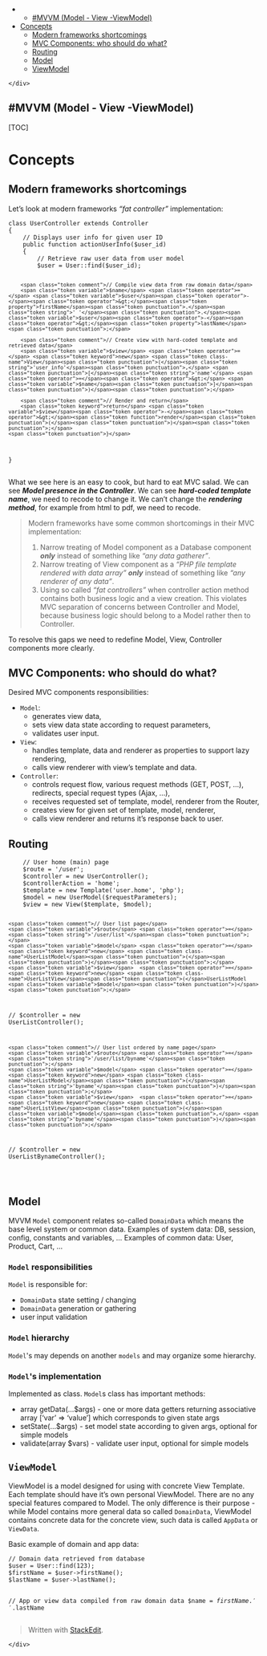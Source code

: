 ﻿<!DOCTYPE html>
<html>

<head>
  <meta charset="utf-8">
  <meta name="viewport" content="width=device-width, initial-scale=1.0">
  <title>True MVC.en.md</title>
  <link rel="stylesheet" href="https://stackedit.io/style.css" />
</head>

<body class="stackedit">
  <div class="stackedit__left">
    <div class="stackedit__toc">
      
<ul>
<li>
<ul>
<li><a href="#mvvm-model---view--viewmodel">#MVVM (Model - View -ViewModel)</a></li>
</ul>
</li>
<li><a href="#concepts">Concepts</a>
<ul>
<li><a href="#modern-frameworks-shortcomings">Modern frameworks shortcomings</a></li>
<li><a href="#mvc-components-who-should-do-what">MVC Components: who should do what?</a></li>
<li><a href="#routing">Routing</a></li>
<li><a href="#model">Model</a></li>
<li><a href="#viewmodel">ViewModel</a></li>
</ul>
</li>
</ul>

    </div>
  </div>
  <div class="stackedit__right">
    <div class="stackedit__html">
      <h2 id="mvvm-model---view--viewmodel">#MVVM (Model - View -ViewModel)</h2>
<p>[TOC]</p>
<h1 id="concepts">Concepts</h1>
<h2 id="modern-frameworks-shortcomings">Modern frameworks shortcomings</h2>
<p>Let’s look at modern frameworks <em>“fat controller”</em> implementation:</p>
<pre class=" language-php"><code class="prism  language-php"><span class="token keyword">class</span> <span class="token class-name">UserController</span> <span class="token keyword">extends</span> <span class="token class-name">Controller</span>
<span class="token punctuation">{</span>
	<span class="token comment">// Displays user info for given user ID</span>
	<span class="token keyword">public</span> <span class="token keyword">function</span> <span class="token function">actionUserInfo</span><span class="token punctuation">(</span><span class="token variable">$user_id</span><span class="token punctuation">)</span>
	<span class="token punctuation">{</span>
		<span class="token comment">// Retrieve raw user data from user model</span>
		<span class="token variable">$user</span> <span class="token operator">=</span> User<span class="token punctuation">:</span><span class="token punctuation">:</span><span class="token function">find</span><span class="token punctuation">(</span><span class="token variable">$user_id</span><span class="token punctuation">)</span><span class="token punctuation">;</span>

		<span class="token comment">// Compile view data from raw domain data</span>
		<span class="token variable">$name</span> <span class="token operator">=</span> <span class="token variable">$user</span><span class="token operator">-</span><span class="token operator">&gt;</span><span class="token property">firstName</span><span class="token punctuation">.</span><span class="token string">' '</span><span class="token punctuation">.</span><span class="token variable">$user</span><span class="token operator">-</span><span class="token operator">&gt;</span><span class="token property">lastName</span><span class="token punctuation">;</span>

		<span class="token comment">// Create view with hard-coded template and retrieved data</span>
		<span class="token variable">$view</span> <span class="token operator">=</span> <span class="token keyword">new</span> <span class="token class-name">View</span><span class="token punctuation">(</span><span class="token string">'user_info'</span><span class="token punctuation">,</span> <span class="token punctuation">[</span><span class="token string">'name'</span> <span class="token operator">=</span><span class="token operator">&gt;</span> <span class="token variable">$name</span><span class="token punctuation">]</span><span class="token punctuation">)</span><span class="token punctuation">;</span>

		<span class="token comment">// Render and return</span>
		<span class="token keyword">return</span> <span class="token variable">$view</span><span class="token operator">-</span><span class="token operator">&gt;</span><span class="token function">render</span><span class="token punctuation">(</span><span class="token punctuation">)</span><span class="token punctuation">;</span>
	<span class="token punctuation">}</span>
<span class="token punctuation">}</span>
</code></pre>
<p>What we see here is an easy to cook, but hard to eat MVC salad. We can see <em><strong>Model presence in the Controller</strong></em>. We can see <em><strong>hard-coded template name</strong></em>, we need to recode to change it. We can’t change the <em><strong>rendering method</strong></em>, for example from html to pdf, we need to recode.</p>
<blockquote>
<p>Modern frameworks have some common shortcomings in their MVC implementation:</p>
<ol>
<li>Narrow treating of Model component as a Database component <em><strong>only</strong></em> instead of something like <em>“any data gatherer”</em>.</li>
<li>Narrow treating of View component as a <em>“PHP file template rendered with data array”</em> <em><strong>only</strong></em> instead of something like <em>“any renderer of any data”</em>.</li>
<li>Using so called <em>“fat controllers”</em> when controller action method contains both business logic and a view creation. This violates MVC separation of concerns between Controller and Model, because business logic should belong to a Model rather then to Controller.</li>
</ol>
</blockquote>
<p>To resolve this gaps we need to redefine Model, View, Controller components more clearly.</p>
<h2 id="mvc-components-who-should-do-what">MVC Components: who should do what?</h2>
<p>Desired MVC components responsibilities:</p>
<ul>
<li><code>Model</code>:
<ul>
<li>generates view data,</li>
<li>sets view data state according to request parameters,</li>
<li>validates user input.</li>
</ul>
</li>
<li><code>View</code>:
<ul>
<li>handles template, data and renderer as properties to support lazy rendering,</li>
<li>calls view renderer with view’s template and data.</li>
</ul>
</li>
<li><code>Controller</code>:
<ul>
<li>controls request flow, various request methods (GET, POST, …), redirects, special request types (Ajax, …),</li>
<li>receives requested set of template, model, renderer from the Router,</li>
<li>creates view for given set of template, model, renderer,</li>
<li>calls view renderer and returns it’s response back to user.</li>
</ul>
</li>
</ul>
<h2 id="routing">Routing</h2>
<pre class=" language-php"><code class="prism  language-php">    <span class="token comment">// User home (main) page</span>
    <span class="token variable">$route</span> <span class="token operator">=</span> <span class="token string">'/user'</span><span class="token punctuation">;</span>
	<span class="token variable">$controller</span> <span class="token operator">=</span> <span class="token keyword">new</span> <span class="token class-name">UserController</span><span class="token punctuation">(</span><span class="token punctuation">)</span><span class="token punctuation">;</span>
	<span class="token variable">$controllerAction</span> <span class="token operator">=</span> <span class="token string">'home'</span><span class="token punctuation">;</span>
	<span class="token variable">$template</span> <span class="token operator">=</span> <span class="token keyword">new</span> <span class="token class-name">Template</span><span class="token punctuation">(</span><span class="token string">'user.home'</span><span class="token punctuation">,</span> <span class="token string">'php'</span><span class="token punctuation">)</span><span class="token punctuation">;</span>
	<span class="token variable">$model</span> <span class="token operator">=</span> <span class="token keyword">new</span> <span class="token class-name">UserModel</span><span class="token punctuation">(</span><span class="token variable">$requestParameters</span><span class="token punctuation">)</span><span class="token punctuation">;</span>
	<span class="token variable">$view</span> <span class="token operator">=</span> <span class="token keyword">new</span> <span class="token class-name">View</span><span class="token punctuation">(</span><span class="token variable">$template</span><span class="token punctuation">,</span> <span class="token variable">$model</span><span class="token punctuation">)</span><span class="token punctuation">;</span>

    <span class="token comment">// User list page</span>
    <span class="token variable">$route</span> <span class="token operator">=</span> <span class="token string">'/user/list'</span><span class="token punctuation">;</span>
	<span class="token variable">$model</span> <span class="token operator">=</span> <span class="token keyword">new</span> <span class="token class-name">UserListModel</span><span class="token punctuation">(</span><span class="token punctuation">)</span><span class="token punctuation">;</span>
	<span class="token variable">$view</span>  <span class="token operator">=</span> <span class="token keyword">new</span> <span class="token class-name">UserListView</span><span class="token punctuation">(</span>UserListModel <span class="token variable">$model</span><span class="token punctuation">)</span><span class="token punctuation">;</span>
<span class="token comment">//	$controller = new UserListController();</span>

    <span class="token comment">// User list ordered by name page</span>
    <span class="token variable">$route</span> <span class="token operator">=</span> <span class="token string">'/user/list/byname'</span><span class="token punctuation">;</span>
	<span class="token variable">$model</span> <span class="token operator">=</span> <span class="token keyword">new</span> <span class="token class-name">UserListModel</span><span class="token punctuation">(</span><span class="token string">'byname'</span><span class="token punctuation">)</span><span class="token punctuation">;</span>
	<span class="token variable">$view</span>  <span class="token operator">=</span> <span class="token keyword">new</span> <span class="token class-name">UserListView</span><span class="token punctuation">(</span><span class="token variable">$model</span><span class="token punctuation">,</span> <span class="token string">'byname'</span><span class="token punctuation">)</span><span class="token punctuation">;</span>
<span class="token comment">//	$controller = new UserListBynameController();</span>



</code></pre>
<h2 id="model">Model</h2>
<p>MVVM <code>Model</code> component relates so-called <code>DomainData</code> which means the base level system or common data. Examples of system data: DB, session, config, constants and variables, … Examples of common data: User, Product, Cart, …</p>
<h3 id="model-responsibilities"><code>Model</code> responsibilities</h3>
<p><code>Model</code> is responsible for:</p>
<ul>
<li><code>DomainData</code> state setting / changing</li>
<li><code>DomainData</code> generation or gathering</li>
<li>user input validation</li>
</ul>
<h3 id="model-hierarchy"><code>Model</code> hierarchy</h3>
<p><code>Model</code>'s  may depends on another <code>models</code> and may organize some hierarchy.</p>
<h3 id="models-implementation"><code>Model</code>'s implementation</h3>
<p>Implemented as class. <code>Model</code>s class has important methods:</p>
<ul>
<li>array getData(…$args) - one or more data getters returning associative array [‘var’ =&gt; ‘value’] which corresponds to given state args</li>
<li>setState(…$args) - set model state according to given args, optional for simple models</li>
<li>validate(array $vars) - validate user input, optional for simple models</li>
</ul>
<h2 id="viewmodel"><code>ViewModel</code></h2>
<p>ViewModel is a model designed for using with concrete View Template. Each template should have it’s own personal ViewModel. There are no any special features compared to Model. The only difference is their purpose - while Model contains more general data so called <code>DomainData</code>, ViewModel contains concrete data for the concrete view, such data is called <code>AppData</code> or <code>ViewData</code>.</p>
<p>Basic example of domain and app data:</p>
<pre><code>// Domain data retrieved from database
$user = User::find(123);
$firstName = $user-&gt;firstName();
$lastName = $user-&gt;lastName();

// App or view data compiled from raw domain data
$name = $firstName.' '.$lastName
</code></pre>
<blockquote>
<p>Written with <a href="https://stackedit.io/">StackEdit</a>.</p>
</blockquote>

    </div>
  </div>
</body>

</html>
